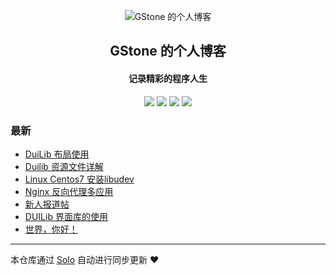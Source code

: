 <p align="center"><img alt="GStone 的个人博客" src="https://static.b3log.org/images/brand/solo-32.png"></p><h2 align="center">
GStone 的个人博客
</h2>

<h4 align="center">记录精彩的程序人生</h4>
<p align="center"><a title="GStone 的个人博客" target="_blank" href="https://github.com/Guozht/solo-blog"><img src="https://img.shields.io/github/last-commit/Guozht/solo-blog.svg?style=flat-square&color=FF9900"></a>
<a title="GitHub repo size in bytes" target="_blank" href="https://github.com/Guozht/solo-blog"><img src="https://img.shields.io/github/repo-size/Guozht/solo-blog.svg?style=flat-square"></a>
<a title="Solo Version" target="_blank" href="https://github.com/b3log/solo/releases"><img src="https://img.shields.io/badge/solo-3.5.0-f1e05a.svg?style=flat-square&color=blueviolet"></a>
<a title="Hits" target="_blank" href="https://github.com/b3log/hits"><img src="https://hits.b3log.org/Guozht/solo-blog.svg"></a></p>

### 最新

* [DuiLib 布局使用](http://sync.homedata.ltd/articles/2019/04/21/1555864678826.html)
* [Duilib 资源文件详解](http://sync.homedata.ltd/articles/2019/04/16/1555442383971.html)
* [Linux Centos7 安装libudev](http://sync.homedata.ltd/articles/2019/04/16/1555405064301.html)
* [Nginx 反向代理多应用](http://sync.homedata.ltd/articles/2019/04/15/1555320043296.html)
* [新人报道帖](http://sync.homedata.ltd/articles/2019/04/14/1555185325253.html)
* [DUILib  界面库的使用](http://sync.homedata.ltd/articles/2019/04/14/1555220792476.html)
* [世界，你好！](http://sync.homedata.ltd/hello-solo)



---

本仓库通过 [Solo](https://github.com/b3log/solo) 自动进行同步更新 ❤️ 